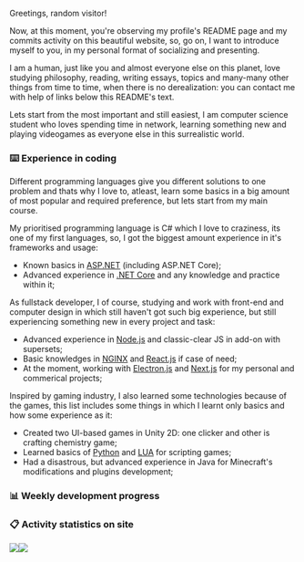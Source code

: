 Greetings, random visitor!

Now, at this moment, you're observing my profile's README page and my commits activity on this beautiful website, so, go on, I want to introduce myself to you, in my personal format of socializing and presenting.

I am a human, just like you and almost everyone else on this planet, love studying philosophy, reading, writing essays, topics and many-many other things from time to time, when there is no derealization: you can contact me with help of links below this README's text.

Lets start from the most important and still easiest, I am computer science student who loves spending time in network, learning something new and playing videogames as everyone else in this surrealistic world.

### ⌨️ Experience in coding

Different programming languages give you different solutions to one problem and thats why I love to, atleast, learn some basics in a big amount of most popular and required preference, but lets start from my main course.

My prioritised programming language is C# which I love to craziness, its one of my first languages, so, I got the biggest amount experience in it's frameworks and usage:

- Known basics in [ASP.NET](https://dotnet.microsoft.com/en-us/apps/aspnet/) (including ASP.NET Core);
- Advanced experience in [.NET Core](https://dotnet.microsoft.com/) and any knowledge and practice within it;

As fullstack developer, I of course, studying and work with front-end and computer design in which still haven't got such big experience, but still experiencing something new in every project and task:

- Advanced experience in [Node.js](https://nodejs.org/) and classic-clear JS in add-on with supersets;
- Basic knowledges in [NGINX](https://nginx.org/) and [React.js](https://reactjs.org/) if case of need;
- At the moment, working with [Electron.js](https://electronjs.org/) and [Next.js](https://nextjs.org/) for my personal and commerical projects;

Inspired by gaming industry, I also learned some technologies because of the games, this list includes some things in which I learnt only basics and how some experience as it:

- Created two UI-based games in Unity 2D: one clicker and other is crafting chemistry game;
- Learned basics of [Python](https://www.python.org/) and [LUA](http://www.lua.org/) for scripting games;
- Had a disastrous, but advanced experience in Java for Minecraft's modifications and plugins development;

### 📊 Weekly development progress

<!--START_SECTION:waka-->
<!--END_SECTION:waka-->

### 📋 Activity statistics on site

<img align="center" src="https://github-readme-stats.vercel.app/api?username=Falcion&bg_color=30,e96443,904e95&title_color=fff&custom_title=Git%20activity%20(Falcion):&text_color=fff&include_all_commits=true&hide_border=true"/><img align="center" src="https://github-readme-stats.vercel.app/api/top-langs/?username=Falcion&bg_color=30,e96443,904e95&title_color=fff&custom_title=Languages%20top:&text_color=fff&include_all_commits=true&hide_border=true">

